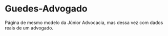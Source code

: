 # Guedes-Advogado
Página de mesmo modelo da Júnior Advocacia, mas dessa vez com dados reais de um advogado.
